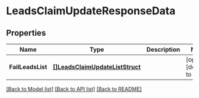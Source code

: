 # LeadsClaimUpdateResponseData

## Properties
Name | Type | Description | Notes
------------ | ------------- | ------------- | -------------
**FailLeadsList** | [**[]LeadsClaimUpdateListStruct**](LeadsClaimUpdateListStruct.md) |  | [optional] [default to null]

[[Back to Model list]](../README.md#documentation-for-models) [[Back to API list]](../README.md#documentation-for-api-endpoints) [[Back to README]](../README.md)


